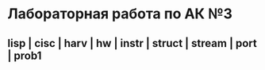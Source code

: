 # Лабораторная работа по АК №3

##  lisp | cisc | harv | hw | instr | struct | stream | port | prob1